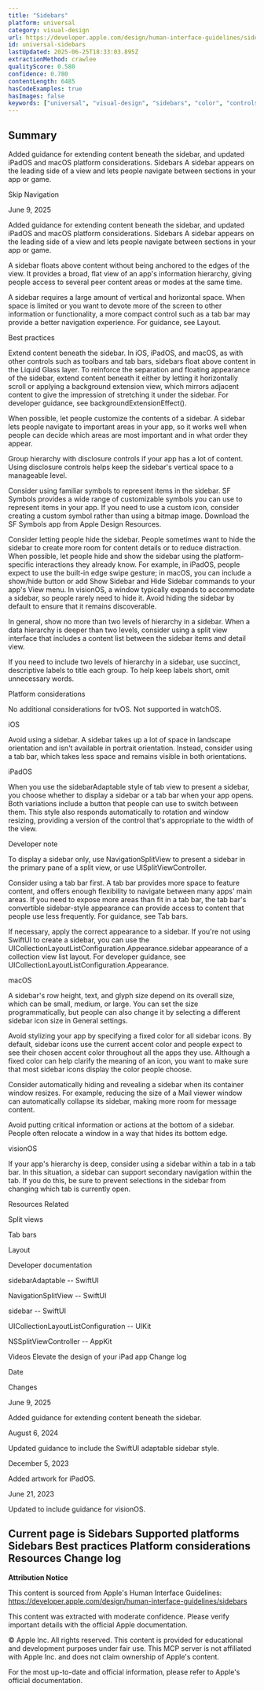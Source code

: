 ```yaml
---
title: "Sidebars"
platform: universal
category: visual-design
url: https://developer.apple.com/design/human-interface-guidelines/sidebars
id: universal-sidebars
lastUpdated: 2025-06-25T18:33:03.895Z
extractionMethod: crawlee
qualityScore: 0.580
confidence: 0.780
contentLength: 6485
hasCodeExamples: true
hasImages: false
keywords: ["universal", "visual-design", "sidebars", "color", "controls", "design", "icons", "interface", "layout", "navigation"]
---
```

## Summary

Added guidance for extending content beneath the sidebar, and updated iPadOS and macOS platform considerations.
Sidebars
A sidebar appears on the leading side of a view and lets people navigate between sections in your app or game.

Skip Navigation

June 9, 2025

Added guidance for extending content beneath the sidebar, and updated iPadOS and macOS platform considerations.
Sidebars
A sidebar appears on the leading side of a view and lets people navigate between sections in your app or game.

A sidebar floats above content without being anchored to the edges of the view. It provides a broad, flat view of an app's information hierarchy, giving people access to several peer content areas or modes at the same time.

A sidebar requires a large amount of vertical and horizontal space. When space is limited or you want to devote more of the screen to other information or functionality, a more compact control such as a tab bar may provide a better navigation experience. For guidance, see Layout.

Best practices

Extend content beneath the sidebar. In iOS, iPadOS, and macOS, as with other controls such as toolbars and tab bars, sidebars float above content in the Liquid Glass layer. To reinforce the separation and floating appearance of the sidebar, extend content beneath it either by letting it horizontally scroll or applying a background extension view, which mirrors adjacent content to give the impression of stretching it under the sidebar. For developer guidance, see backgroundExtensionEffect().

When possible, let people customize the contents of a sidebar. A sidebar lets people navigate to important areas in your app, so it works well when people can decide which areas are most important and in what order they appear.

Group hierarchy with disclosure controls if your app has a lot of content. Using disclosure controls helps keep the sidebar's vertical space to a manageable level.

Consider using familiar symbols to represent items in the sidebar. SF Symbols provides a wide range of customizable symbols you can use to represent items in your app. If you need to use a custom icon, consider creating a custom symbol rather than using a bitmap image. Download the SF Symbols app from Apple Design Resources.

Consider letting people hide the sidebar. People sometimes want to hide the sidebar to create more room for content details or to reduce distraction. When possible, let people hide and show the sidebar using the platform-specific interactions they already know. For example, in iPadOS, people expect to use the built-in edge swipe gesture; in macOS, you can include a show/hide button or add Show Sidebar and Hide Sidebar commands to your app's View menu. In visionOS, a window typically expands to accommodate a sidebar, so people rarely need to hide it. Avoid hiding the sidebar by default to ensure that it remains discoverable.

In general, show no more than two levels of hierarchy in a sidebar. When a data hierarchy is deeper than two levels, consider using a split view interface that includes a content list between the sidebar items and detail view.

If you need to include two levels of hierarchy in a sidebar, use succinct, descriptive labels to title each group. To help keep labels short, omit unnecessary words.

Platform considerations

No additional considerations for tvOS. Not supported in watchOS.

iOS

Avoid using a sidebar. A sidebar takes up a lot of space in landscape orientation and isn't available in portrait orientation. Instead, consider using a tab bar, which takes less space and remains visible in both orientations.

iPadOS

When you use the sidebarAdaptable style of tab view to present a sidebar, you choose whether to display a sidebar or a tab bar when your app opens. Both variations include a button that people can use to switch between them. This style also responds automatically to rotation and window resizing, providing a version of the control that's appropriate to the width of the view.

Developer note

To display a sidebar only, use NavigationSplitView to present a sidebar in the primary pane of a split view, or use UISplitViewController.

Consider using a tab bar first. A tab bar provides more space to feature content, and offers enough flexibility to navigate between many apps' main areas. If you need to expose more areas than fit in a tab bar, the tab bar's convertible sidebar-style appearance can provide access to content that people use less frequently. For guidance, see Tab bars.

If necessary, apply the correct appearance to a sidebar. If you're not using SwiftUI to create a sidebar, you can use the UICollectionLayoutListConfiguration.Appearance.sidebar appearance of a collection view list layout. For developer guidance, see UICollectionLayoutListConfiguration.Appearance.

macOS

A sidebar's row height, text, and glyph size depend on its overall size, which can be small, medium, or large. You can set the size programmatically, but people can also change it by selecting a different sidebar icon size in General settings.

Avoid stylizing your app by specifying a fixed color for all sidebar icons. By default, sidebar icons use the current accent color and people expect to see their chosen accent color throughout all the apps they use. Although a fixed color can help clarify the meaning of an icon, you want to make sure that most sidebar icons display the color people choose.

Consider automatically hiding and revealing a sidebar when its container window resizes. For example, reducing the size of a Mail viewer window can automatically collapse its sidebar, making more room for message content.

Avoid putting critical information or actions at the bottom of a sidebar. People often relocate a window in a way that hides its bottom edge.

visionOS

If your app's hierarchy is deep, consider using a sidebar within a tab in a tab bar. In this situation, a sidebar can support secondary navigation within the tab. If you do this, be sure to prevent selections in the sidebar from changing which tab is currently open.

Resources
Related

Split views

Tab bars

Layout

Developer documentation

sidebarAdaptable -- SwiftUI

NavigationSplitView -- SwiftUI

sidebar -- SwiftUI

UICollectionLayoutListConfiguration -- UIKit

NSSplitViewController -- AppKit

Videos
Elevate the design of your iPad app
Change log

Date

Changes

June 9, 2025

Added guidance for extending content beneath the sidebar.

August 6, 2024

Updated guidance to include the SwiftUI adaptable sidebar style.

December 5, 2023

Added artwork for iPadOS.

June 21, 2023

Updated to include guidance for visionOS.

Current page is Sidebars
Supported platforms
Sidebars
Best practices
Platform considerations
Resources
Change log
---

**Attribution Notice**

This content is sourced from Apple's Human Interface Guidelines: https://developer.apple.com/design/human-interface-guidelines/sidebars

This content was extracted with moderate confidence. Please verify important details with the official Apple documentation.

© Apple Inc. All rights reserved. This content is provided for educational and development purposes under fair use. This MCP server is not affiliated with Apple Inc. and does not claim ownership of Apple's content.

For the most up-to-date and official information, please refer to Apple's official documentation.
